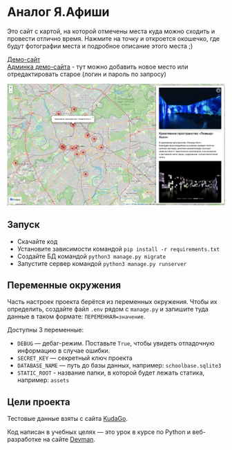 # Аналог Я.Афиши
Это сайт с картой, на которой отмечены места куда можно сходить и провести отлично время. Нажмите на точку и откроется окошечко, где будут фотографии места и подробное описание этого места ;)

[Демо-сайт](http://asultanbek.pythonanywhere.com/) <br>
[Aдминка демо-сайта](http://asultanbek.pythonanywhere.com/admin/places/place/) - тут можно добавить новое место или отредактировать старое (логин и пароль по запросу)

![Куда пойти](git_assets/screenshot.png)

## Запуск

- Скачайте код
- Установите зависимости командой `pip install -r requirements.txt`
- Создайте БД командой `python3 manage.py migrate`
- Запустите сервер командой `python3 manage.py runserver`

## Переменные окружения

Часть настроек проекта берётся из переменных окружения. Чтобы их определить, создайте файл `.env` рядом с `manage.py` и запишите туда данные в таком формате: `ПЕРЕМЕННАЯ=значение`.

Доступны 3 переменные:
- `DEBUG` — дебаг-режим. Поставьте `True`, чтобы увидеть отладочную информацию в случае ошибки.
- `SECRET_KEY` — секретный ключ проекта
- `DATABASE_NAME` — путь до базы данных, например: `schoolbase.sqlite3`
- `STATIC_ROOT` - название папки, в которой будет лежать статика, например: `assets`

## Цели проекта

Тестовые данные взяты с сайта [KudaGo](https://kudago.com).

Код написан в учебных целях — это урок в курсе по Python и веб-разработке на сайте [Devman](https://dvmn.org).

